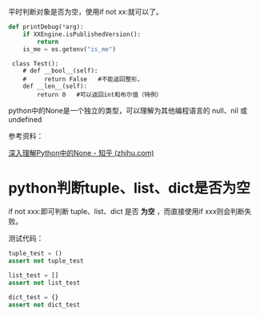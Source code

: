 平时判断对象是否为空，使用if not xx:就可以了。



```python
def printDebug(*arg):
	if XXEngine.isPublishedVersion():
		return
	is_me = os.getenv("is_me")
```



```
 class Test():
    # def __bool__(self):
    #     return False   #不能返回整形，
    def __len__(self):
        return 0   #可以返回int和布尔值（特例）
```

python中的None是一个独立的类型，可以理解为其他编程语言的 null、nil 或 undefined

参考资料：

[深入理解Python中的None - 知乎 (zhihu.com)](https://zhuanlan.zhihu.com/p/65193194)

# python判断tuple、list、dict是否为空

if not xxx:即可判断 tuple、list、dict 是否 **为空** ，而直接使用if xxx则会判断失败。

测试代码：

```python
tuple_test = ()
assert not tuple_test

list_test = []
assert not list_test

dict_test = {}
assert not dict_test
```

